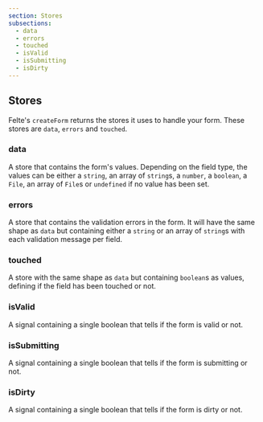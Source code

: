 ```yaml
---
section: Stores
subsections:
  - data
  - errors
  - touched
  - isValid
  - isSubmitting
  - isDirty
---
```


## Stores

Felte's `createForm` returns the stores it uses to handle your form. These stores are `data`, `errors` and `touched`.

### data

A store that contains the form's values. Depending on the field type, the values can be either a `string`, an array of `string`s, a `number`, a `boolean`, a `File`, an array of `File`s or `undefined` if no value has been set.

### errors

A store that contains the validation errors in the form. It will have the same shape as `data` but containing either a `string` or an array of `string`s with each validation message per field.

### touched

A store with the same shape as `data` but containing `boolean`s as values, defining if the field has been touched or not.

### isValid

A signal containing a single boolean that tells if the form is valid or not.

### isSubmitting

A signal containing a single boolean that tells if the form is submitting or not.

### isDirty

A signal containing a single boolean that tells if the form is dirty or not.
